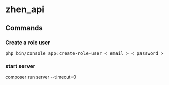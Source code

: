 # zhen_api

## Commands
### Create a role user
<pre>php bin/console app:create-role-user < email > < password ></pre>

### start server
composer run server --timeout=0